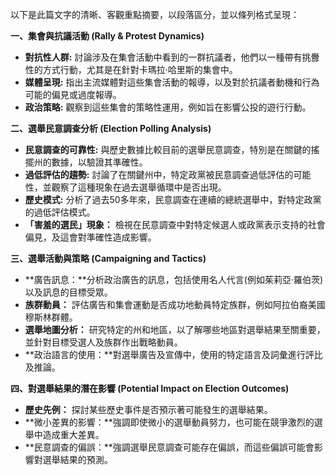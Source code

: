 以下是此篇文字的清晰、客觀重點摘要，以段落區分，並以條列格式呈現：

**一、集會與抗議活動 (Rally & Protest Dynamics)**

*   **對抗性人群:** 討論涉及在集會活動中看到的一群抗議者，他們以一種帶有挑釁性的方式行動，尤其是在針對卡瑪拉·哈里斯的集會中。
*   **媒體呈現:** 指出主流媒體對這些集會活動的報導，以及對於抗議者動機和行為可能的偏見或過度報導。
*   **政治策略:** 觀察到這些集會的策略性運用，例如旨在影響公投的遊行行動。

**二、選舉民意調查分析 (Election Polling Analysis)**

*   **民意調查的可靠性:** 與歷史數據比較目前的選舉民意調查，特別是在關鍵的搖擺州的數據，以驗證其準確性。
*   **過低評估的趨勢:** 討論了在關鍵州中，特定政黨被民意調查過低評估的可能性，並觀察了這種現象在過去選舉循環中是否出現。
*   **歷史模式:** 分析了過去50多年來，民意調查在連續的總統選舉中，對特定政黨的過低評估模式。
*   **「害羞的選民」現象：** 檢視在民意調查中對特定候選人或政黨表示支持的社會偏見，及這會對準確性造成影響。

**三、選舉活動與策略 (Campaigning and Tactics)**

*   **廣告訊息：**分析政治廣告的訊息，包括使用名人代言(例如茱莉亞·羅伯茨)以及訊息的目標受眾。
*   **族群動員：** 評估廣告和集會運動是否成功地動員特定族群，例如阿拉伯裔美國穆斯林群體。
*   **選舉地圖分析：** 研究特定的州和地區，以了解哪些地區對選舉結果至關重要，並針對目標受選人及族群作出戰略動員。
*   **政治語言的使用：**對選舉廣告及宣傳中，使用的特定語言及詞彙進行評比及推論。

**四、對選舉結果的潛在影響 (Potential Impact on Election Outcomes)**

*   **歷史先例：** 探討某些歷史事件是否預示著可能發生的選舉結果。
*   **微小差異的影響：**強調即使微小的選舉動員努力，也可能在競爭激烈的選舉中造成重大差異。
*   **民意調查的偏誤：**強調選舉民意調查可能存在偏誤，而這些偏誤可能會影響對選舉結果的預測。